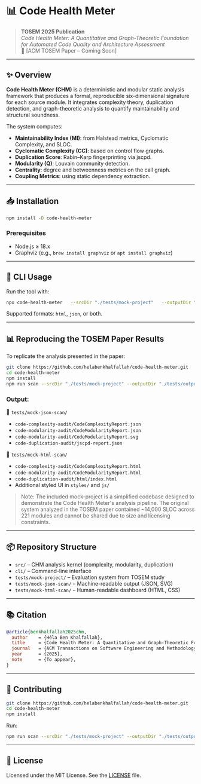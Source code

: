 # 📊 Code Health Meter

> **TOSEM 2025 Publication**  
> _Code Health Meter: A Quantitative and Graph-Theoretic Foundation for Automated Code Quality and Architecture Assessment_  
> 📄 [ACM TOSEM Paper – Coming Soon]

---

## ✨ Overview

**Code Health Meter (CHM)** is a deterministic and modular static analysis framework that produces a formal, reproducible six-dimensional signature for each source module. It integrates complexity theory, duplication detection, and graph-theoretic analysis to quantify maintainability and structural soundness.

The system computes:

- **Maintainability Index (MI)**: from Halstead metrics, Cyclomatic Complexity, and SLOC.
- **Cyclomatic Complexity (CC)**: based on control flow graphs.
- **Duplication Score**: Rabin–Karp fingerprinting via jscpd.
- **Modularity (Q)**: Louvain community detection.
- **Centrality**: degree and betweenness metrics on the call graph.
- **Coupling Metrics**: using static dependency extraction.

---

## 📥 Installation

```bash
npm install -D code-health-meter
```

### Prerequisites

- Node.js ≥ 18.x
- Graphviz (e.g., `brew install graphviz` or `apt install graphviz`)

---

## 🚦 CLI Usage

Run the tool with:

```bash
npx code-health-meter   --srcDir "./tests/mock-project"   --outputDir "./tests/output"   --format html
```

Supported formats: `html`, `json`, or both.

---

## 📊 Reproducing the TOSEM Paper Results

To replicate the analysis presented in the paper:

```bash
git clone https://github.com/helabenkhalfallah/code-health-meter.git
cd code-health-meter
npm install
npm run scan --srcDir "./tests/mock-project" --outputDir "./tests/output" --format html,json
```

### Output:

📂 `tests/mock-json-scan/`  
- `code-complexity-audit/CodeComplexityReport.json`  
- `code-modularity-audit/CodeModularityReport.json`  
- `code-modularity-audit/CodeModularityReport.svg`  
- `code-duplication-audit/jscpd-report.json`

📂 `tests/mock-html-scan/`  
- `code-complexity-audit/CodeComplexityReport.html`  
- `code-modularity-audit/CodeModularityReport.html`  
- `code-duplication-audit/html/index.html`  
- Additional styled UI in `styles/` and `js/`

> Note: The included mock-project is a simplified codebase designed to demonstrate the Code Health Meter's analysis pipeline. The original system analyzed in the TOSEM paper contained ~14,000 SLOC across 221 modules and cannot be shared due to size and licensing constraints.

---

## 📦 Repository Structure

- `src/` – CHM analysis kernel (complexity, modularity, duplication)
- `cli/` – Command-line interface
- `tests/mock-project/` – Evaluation system from TOSEM study
- `tests/mock-json-scan/` – Machine-readable output (JSON, SVG)
- `tests/mock-html-scan/` – Human-readable dashboard (HTML, CSS)

---

## 📚 Citation

```bibtex
@article{benkhalfallah2025chm,
  author    = {Héla Ben Khalfallah},
  title     = {Code Health Meter: A Quantitative and Graph-Theoretic Foundation for Automated Code Quality and Architecture Assessment},
  journal   = {ACM Transactions on Software Engineering and Methodology (TOSEM)},
  year      = {2025},
  note      = {To appear},
}
```

---

## 🤝 Contributing

```bash
git clone https://github.com/helabenkhalfallah/code-health-meter.git
cd code-health-meter
npm install
```

Run:

```bash
npm run scan --srcDir "./tests/mock-project" --outputDir "./tests/output" --format html,json
```

---

## 📜 License

Licensed under the MIT License. See the [LICENSE](./LICENSE) file.
